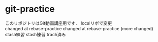 # git-practice
このリポジトリはGit動画講座用です．
localリポで変更				
changed at rebase-practice 
changed at rebase-practice (more changed)
stash練習
stash練習 trach済み